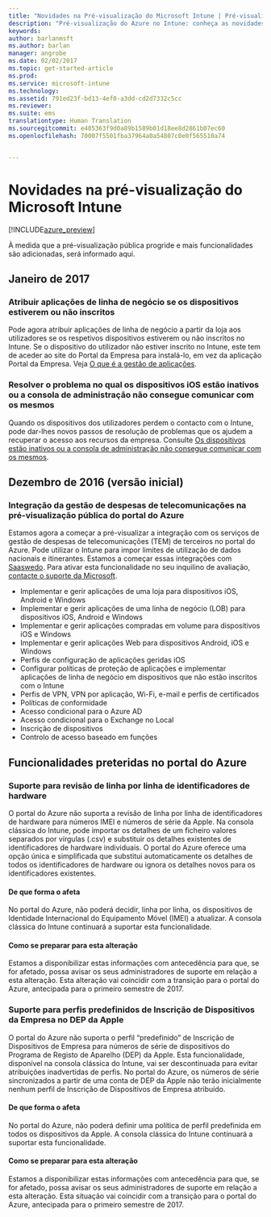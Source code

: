 ```yaml
---
title: "Novidades na Pré-visualização do Microsoft Intune | Pré-visualização do Azure no Intune | Documentos da Microsoft"
description: "Pré-visualização do Azure no Intune: conheça as novidades na pré-visualização do Azure no Intune"
keywords: 
author: barlanmsft
ms.author: barlan
manager: angrobe
ms.date: 02/02/2017
ms.topic: get-started-article
ms.prod: 
ms.service: microsoft-intune
ms.technology: 
ms.assetid: 791ed23f-bd13-4ef0-a3dd-cd2d7332c5cc
ms.reviewer: 
ms.suite: ems
translationtype: Human Translation
ms.sourcegitcommit: e405363f9d0a89b1589b01d18ee8d2861b07ec60
ms.openlocfilehash: 70007f5501fba37964a0a54807c0e0f565510a74


---
```


# <a name="whats-new-in-the-microsoft-intune-preview"></a>Novidades na pré-visualização do Microsoft Intune


[!INCLUDE[azure_preview](../includes/azure_preview.md)]


À medida que a pré-visualização pública progride e mais funcionalidades são adicionadas, será informado aqui.

<!--## February 2017-->

<!--### Custom app categories <!--748805
You can now create, edit, and assign categories for apps you add to Intune. Currently, categories can only be specified in English.
See [How to add an app to Intune](/intune-azure/manage-apps/add-apps).-->

<!--### Display device categories <!--814654
You can now view the device category as a column in the device list. You can also edit the category from the properties section of the device properties blade.-->

## <a name="january-2017"></a>Janeiro de 2017

### <a name="assign-line-of-business-apps-whether-or-not-devices-are-enrolled---748823--"></a>Atribuir aplicações de linha de negócio se os dispositivos estiverem ou não inscritos <!--748823-->
Pode agora atribuir aplicações de linha de negócio a partir da loja aos utilizadores se os respetivos dispositivos estiverem ou não inscritos no Intune. Se o dispositivo do utilizador não estiver inscrito no Intune, este tem de aceder ao site do Portal da Empresa para instalá-lo, em vez da aplicação Portal da Empresa. Veja [O que é a gestão de aplicações](/intune-azure/manage-apps/what-is-app-management).

### <a name="resolve-issue-where-ios-devices-are-inactive-or-the-admin-console-cannot-communicate-with-them"></a>Resolver o problema no qual os dispositivos iOS estão inativos ou a consola de administração não consegue comunicar com os mesmos
Quando os dispositivos dos utilizadores perdem o contacto com o Intune, pode dar-lhes novos passos de resolução de problemas que os ajudem a recuperar o acesso aos recursos da empresa. Consulte [Os dispositivos estão inativos ou a consola de administração não consegue comunicar com os mesmos](/intune-azure/enroll-devices/troubleshoot-device-enrollment#devices-are-inactive-or-the-admin-console-cannot-communicate-with-them).

## <a name="december-2016-initial-release"></a>Dezembro de 2016 (versão inicial)

### <a name="telecom-expense-management-integration-in-public-preview-of-azure-portal--747605--"></a>Integração da gestão de despesas de telecomunicações na pré-visualização pública do portal do Azure<!--747605-->
Estamos agora a começar a pré-visualizar a integração com os serviços de gestão de despesas de telecomunicações (TEM) de terceiros no portal do Azure. Pode utilizar o Intune para impor limites de utilização de dados nacionais e itinerantes. Estamos a começar essas integrações com [Saaswedo](http://www.saaswedo.com). Para ativar esta funcionalidade no seu inquilino de avaliação, [contacte o suporte da Microsoft](https://docs.microsoft.com/intune/troubleshoot/how-to-get-support-for-microsoft-intune).

- Implementar e gerir aplicações de uma loja para dispositivos iOS, Android e Windows
- Implementar e gerir aplicações de uma linha de negócio (LOB) para dispositivos iOS, Android e Windows
- Implementar e gerir aplicações compradas em volume para dispositivos iOS e Windows
- Implementar e gerir aplicações Web para dispositivos Android, iOS e Windows
- Perfis de configuração de aplicações geridas iOS
- Configurar políticas de proteção de aplicações e implementar aplicações de linha de negócio em dispositivos que não estão inscritos com o Intune
- Perfis de VPN, VPN por aplicação, Wi-Fi, e-mail e perfis de certificados
- Políticas de conformidade
- Acesso condicional para o Azure AD
- Acesso condicional para o Exchange no Local
- Inscrição de dispositivos
- Controlo de acesso baseado em funções

## <a name="deprecated-features-in-the-azure-portal"></a>Funcionalidades preteridas no portal do Azure

### <a name="support-for-row-by-row-review-of-hardware-identifiers"></a>Suporte para revisão de linha por linha de identificadores de hardware
O portal do Azure não suporta a revisão de linha por linha de identificadores de hardware para números IMEI e números de série da Apple. Na consola clássica do Intune, pode importar os detalhes de um ficheiro valores separados por vírgulas (.csv) e substituir os detalhes existentes de identificadores de hardware individuais. O portal do Azure oferece uma opção única e simplificada que substitui automaticamente os detalhes de todos os identificadores de hardware ou ignora os detalhes novos para os identificadores existentes.

#### <a name="how-this-affects-you"></a>De que forma o afeta
No portal do Azure, não poderá decidir, linha por linha, os dispositivos de Identidade Internacional do Equipamento Móvel (IMEI) a atualizar. A consola clássica do Intune continuará a suportar esta funcionalidade.

#### <a name="how-to-get-ready-for-this-change"></a>Como se preparar para esta alteração
Estamos a disponibilizar estas informações com antecedência para que, se for afetado, possa avisar os seus administradores de suporte em relação a esta alteração. Esta alteração vai coincidir com a transição para o portal do Azure, antecipada para o primeiro semestre de 2017.


### <a name="support-for-default-corporate-device-enrollment-profiles-in-apple-dep"></a>Suporte para perfis predefinidos de Inscrição de Dispositivos da Empresa no DEP da Apple
O portal do Azure não suporta o perfil “predefinido” de Inscrição de Dispositivos de Empresa para números de série de dispositivos do Programa de Registo de Aparelho (DEP) da Apple. Esta funcionalidade, disponível na consola clássica do Intune, vai ser descontinuada para evitar atribuições inadvertidas de perfis. No portal do Azure, os números de série sincronizados a partir de uma conta de DEP da Apple não terão inicialmente nenhum perfil de Inscrição de Dispositivos de Empresa atribuído.

#### <a name="how-this-affects-you"></a>De que forma o afeta
No portal do Azure, não poderá definir uma política de perfil predefinida em todos os dispositivos da Apple. A consola clássica do Intune continuará a suportar esta funcionalidade.

#### <a name="how-to-get-ready-for-this-change"></a>Como se preparar para esta alteração
Estamos a disponibilizar estas informações com antecedência para que, se for afetado, possa avisar os seus administradores de suporte em relação a esta alteração. Esta situação vai coincidir com a transição para o portal do Azure, antecipada para o primeiro semestre de 2017.



<!--HONumber=Feb17_HO1-->



